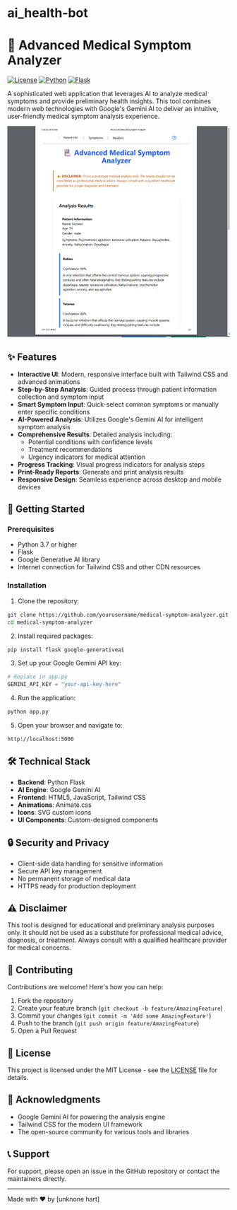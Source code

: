 # ai_health-bot


# 🏥 Advanced Medical Symptom Analyzer

[![License](https://img.shields.io/badge/license-MIT-blue.svg)](LICENSE)
[![Python](https://img.shields.io/badge/python-3.7+-blue.svg)](https://www.python.org/downloads/)
[![Flask](https://img.shields.io/badge/flask-2.0+-green.svg)](https://flask.palletsprojects.com/)

A sophisticated web application that leverages AI to analyze medical symptoms and provide preliminary health insights. This tool combines modern web technologies with Google's Gemini AI to deliver an intuitive, user-friendly medical symptom analysis experience.

![Medical Symptom Analyzer Screenshot](Screenshot.png)

## ✨ Features

- **Interactive UI**: Modern, responsive interface built with Tailwind CSS and advanced animations
- **Step-by-Step Analysis**: Guided process through patient information collection and symptom input
- **Smart Symptom Input**: Quick-select common symptoms or manually enter specific conditions
- **AI-Powered Analysis**: Utilizes Google's Gemini AI for intelligent symptom analysis
- **Comprehensive Results**: Detailed analysis including:
  - Potential conditions with confidence levels
  - Treatment recommendations
  - Urgency indicators for medical attention
- **Progress Tracking**: Visual progress indicators for analysis steps
- **Print-Ready Reports**: Generate and print analysis results
- **Responsive Design**: Seamless experience across desktop and mobile devices

## 🚀 Getting Started

### Prerequisites

- Python 3.7 or higher
- Flask
- Google Generative AI library
- Internet connection for Tailwind CSS and other CDN resources

### Installation

1. Clone the repository:
```bash
git clone https://github.com/yourusername/medical-symptom-analyzer.git
cd medical-symptom-analyzer
```

2. Install required packages:
```bash
pip install flask google-generativeai
```

3. Set up your Google Gemini API key:
```python
# Replace in app.py
GEMINI_API_KEY = "your-api-key-here"
```

4. Run the application:
```bash
python app.py
```

5. Open your browser and navigate to:
```
http://localhost:5000
```

## 🛠️ Technical Stack

- **Backend**: Python Flask
- **AI Engine**: Google Gemini AI
- **Frontend**: HTML5, JavaScript, Tailwind CSS
- **Animations**: Animate.css
- **Icons**: SVG custom icons
- **UI Components**: Custom-designed components

## 🔒 Security and Privacy

- Client-side data handling for sensitive information
- Secure API key management
- No permanent storage of medical data
- HTTPS ready for production deployment

## ⚠️ Disclaimer

This tool is designed for educational and preliminary analysis purposes only. It should not be used as a substitute for professional medical advice, diagnosis, or treatment. Always consult with a qualified healthcare provider for medical concerns.

## 🤝 Contributing

Contributions are welcome! Here's how you can help:

1. Fork the repository
2. Create your feature branch (`git checkout -b feature/AmazingFeature`)
3. Commit your changes (`git commit -m 'Add some AmazingFeature'`)
4. Push to the branch (`git push origin feature/AmazingFeature`)
5. Open a Pull Request

## 📝 License

This project is licensed under the MIT License - see the [LICENSE](LICENSE) file for details.

## 🙏 Acknowledgments

- Google Gemini AI for powering the analysis engine
- Tailwind CSS for the modern UI framework
- The open-source community for various tools and libraries

## 📞 Support

For support, please open an issue in the GitHub repository or contact the maintainers directly.

---

Made with ❤️ by [unknone hart]
